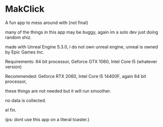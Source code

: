 # MakClick
A fun app to mess around with (not final)

many of the things in this app may be buggy, again im a solo dev just doing random shiz.

made with Unreal Engine 5.3.0,
i do not own unreal engine,
unreal is owned by Epic Games Inc.

Requirements:
64 bit processor,
 Geforce GTX 1060,
 Intel Core I5 (whatever version)


Recommended:
Geforce RTX 2060,
Intel Core I5 14400F,
again 64 bit processor,

these things are not needed but it will run smoother.

no data is collected.

el fin.

(ps: dont use this app on a literal toaster.)
